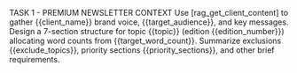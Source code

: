 TASK 1 - PREMIUM NEWSLETTER CONTEXT
Use [rag_get_client_content] to gather {{client_name}} brand voice, {{target_audience}}, and key messages.
Design a 7-section structure for topic {{topic}} (edition {{edition_number}}) allocating word counts from {{target_word_count}}.
Summarize exclusions {{exclude_topics}}, priority sections {{priority_sections}}, and other brief requirements.
